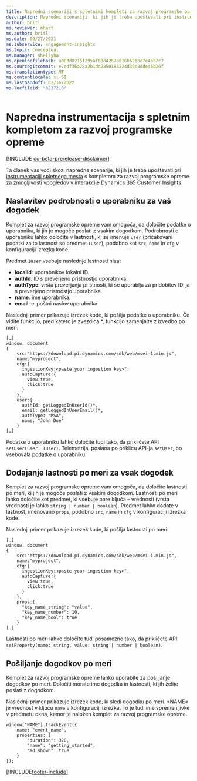 ```yaml
---
title: Napredni scenariji s spletnimi kompleti za razvoj programske opreme
description: Napredni scenariji, ki jih je treba upoštevati pri instrumentaciji spletnega mesta s kompletom za razvoj programske opreme.
author: britl
ms.reviewer: mhart
ms.author: britl
ms.date: 09/27/2021
ms.subservice: engagement-insights
ms.topic: conceptual
ms.manager: shellyha
ms.openlocfilehash: a083d8215f295af0884257a016b62b8c7e4ab2c7
ms.sourcegitcommit: e7cdf36a78a2b1dd2850183224d39c8dde46b26f
ms.translationtype: MT
ms.contentlocale: sl-SI
ms.lasthandoff: 02/16/2022
ms.locfileid: "8227218"
---
```

# <a name="advanced-web-sdk-instrumentation"></a>Napredna instrumentacija s spletnim kompletom za razvoj programske opreme

[!INCLUDE [cc-beta-prerelease-disclaimer](includes/cc-beta-prerelease-disclaimer.md)]

Ta članek vas vodi skozi napredne scenarije, ki jih je treba upoštevati pri [instrumentaciji spletnega mesta](instrument-website.md) s kompletom za razvoj programske opreme za zmogljivosti vpogledov v interakcije Dynamics 365 Customer Insights.

## <a name="setting-user-details-for-your-event"></a>Nastavitev podrobnosti o uporabniku za vaš dogodek

Komplet za razvoj programske opreme vam omogoča, da določite podatke o uporabniku, ki jih je mogoče poslati z vsakim dogodkom. Podrobnosti o uporabniku lahko določite v lastnosti, ki se imenuje `user` (pričakovani podatki za to lastnost so predmet `IUser`), podobno kot `src`, `name` in `cfg` v konfiguraciji izrezka kode.

Predmet `IUser` vsebuje naslednje lastnosti niza:

- **localId**: uporabnikov lokalni ID.
- **authId**: ID s preverjeno pristnostjo uporabnika.
- **authType**: vrsta preverjanja pristnosti, ki se uporablja za pridobitev ID-ja s preverjeno pristnostjo uporabnika.
- **name**: ime uporabnika.
- **email**: e-poštni naslov uporabnika.

Naslednji primer prikazuje izrezek kode, ki pošilja podatke o uporabniku. Če vidite funkcijo, pred katero je zvezdica *, funkcijo zamenjajte z izvedbo po meri:

```
[…]
window, document
{
    src:"https://download.pi.dynamics.com/sdk/web/msei-1.min.js",
    name:"myproject",
    cfg:{
      ingestionKey:<paste your ingestion key>",
      autoCapture:{
        view:true,
        click:true
      }
    },
    user:{
      authId: getLoggedInUserId()*,
      email: getLoggedInUserEmail()*,
      authType: "MSA",
      name: "John Doe"
    }
[…]
```

Podatke o uporabniku lahko določite tudi tako, da prikličete API `setUser(user: IUser)`. Telemetrija, poslana po priklicu API-ja `setUser`, bo vsebovala podatke o uporabniku.

## <a name="adding-custom-properties-for-each-event"></a>Dodajanje lastnosti po meri za vsak dogodek

Komplet za razvoj programske opreme vam omogoča, da določite lastnosti po meri, ki jih je mogoče poslati z vsakim dogodkom. Lastnosti po meri lahko določite kot predmet, ki vsebuje pare ključa – vrednosti (vrsta vrednosti je lahko `string | number | boolean`). Predmet lahko dodate v lastnost, imenovano `props`, podobno `src`, `name` in `cfg` v konfiguraciji izrezka kode.

Naslednji primer prikazuje izrezek kode, ki pošilja lastnosti po meri:

```
[…]
window, document
{
    src:"https://download.pi.dynamics.com/sdk/web/msei-1.min.js",
    name:"myproject",
    cfg:{
      ingestionKey:<paste your ingestion key>",
      autoCapture:{
        view:true,
        click:true
      }
    },
    props:{
      "key_name_string": "value",
      "key_name_number": 10,
      "key_name_bool": true
    }
[…]
```

Lastnosti po meri lahko določite tudi posamezno tako, da prikličete API `setProperty(name: string, value: string | number | boolean)`.

## <a name="sending-custom-events"></a>Pošiljanje dogodkov po meri

Komplet za razvoj programske opreme lahko uporabite za pošiljanje dogodkov po meri. Določiti morate ime dogodka in lastnosti, ki jih želite poslati z dogodkom.

Naslednji primer prikazuje izrezek kode, ki sledi dogodku po meri. »NAME« je vrednost v ključu `name` v konfiguraciji izrezka. To je tudi ime spremenljivke v predmetu okna, kamor je naložen komplet za razvoj programske opreme.

```
window["NAME"].trackEvent({
    name: "event_name",
    properties: {
        "duration": 320,
        "name": "getting_started",
        "ad_shown": true
    }
});
```


[!INCLUDE[footer-include](../includes/footer-banner.md)]
